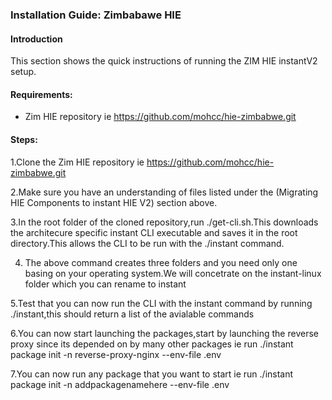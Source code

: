 ### Installation Guide: Zimbabawe HIE

#### Introduction
This section shows the quick instructions of running the ZIM HIE instantV2 setup.

#### Requirements:

- Zim HIE repository ie https://github.com/mohcc/hie-zimbabwe.git

#### Steps:

1.Clone the Zim HIE repository ie https://github.com/mohcc/hie-zimbabwe.git

2.Make sure you have an understanding of files listed under the (Migrating HIE Components to instant HIE V2) section above.

3.In the root folder of the cloned repository,run ./get-cli.sh.This downloads the architecure specific instant CLI executable and saves it in the root directory.This allows the CLI to be run with the ./instant command.

4. The above command creates three folders and you need only one basing on your operating system.We will concetrate on the instant-linux folder which you can rename to instant

5.Test that you can now run the CLI with the instant command by running ./instant,this should return a list of the avialable commands

6.You can now start launching the packages,start by launching the reverse proxy since its depended on by many other packages ie run ./instant package init -n reverse-proxy-nginx --env-file .env

7.You can now run any package that you want to start ie run ./instant package init -n addpackagenamehere --env-file .env








